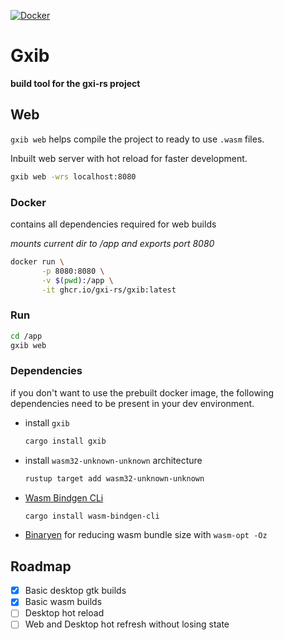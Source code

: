 [![Docker](https://github.com/gxi-rs/gxib/actions/workflows/docker-publish.yml/badge.svg)](https://github.com/gxi-rs/gxib/actions/workflows/docker-publish.yml)

# Gxib

**build tool for the gxi-rs project**

## Web

`gxib web` helps compile the project to ready to use `.wasm` files.

Inbuilt web server with hot reload for faster development.

```bash
gxib web -wrs localhost:8080
```

### Docker

contains all dependencies required for web builds

_mounts current dir to /app and exports port 8080_

```bash
docker run \
       -p 8080:8080 \
       -v $(pwd):/app \
       -it ghcr.io/gxi-rs/gxib:latest
```

### Run

```bash
cd /app
gxib web
```

### Dependencies

if you don't want to use the prebuilt docker image, the following dependencies need
to be present in your dev environment.

- install `gxib`

  ```bash
  cargo install gxib
  ```

- install `wasm32-unknown-unknown` architecture

  ```bash
  rustup target add wasm32-unknown-unknown
  ```

- [Wasm Bindgen CLi](https://rustwasm.github.io/wasm-bindgen/reference/cli.html)

  ```bash
  cargo install wasm-bindgen-cli
  ```

- [Binaryen](https://www.google.com/search?q=install+binaryen)
  for reducing wasm bundle size with `wasm-opt -Oz`

## Roadmap

- [x] Basic desktop gtk builds
- [x] Basic wasm builds
- [ ] Desktop hot reload
- [ ] Web and Desktop hot refresh without losing state
